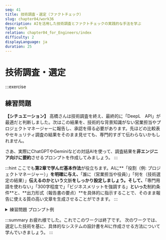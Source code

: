 ```yaml
---
seq: 41
title: 技術調査・選定（ファクトチェック）
slug: chapter04/work36
description: AIを活用した技術調査とファクトチェックの実践的な手法を学ぶ
type: work
relation: chapter04_for_Engineers/index
difficulty: 2
displayLanguage: ja
duration: 25
---
```

# 技術調査・選定

:::exercise
## 練習問題

**【シチュエーション】**
高橋さんは技術調査を終え、最終的に「DeepL　API」が最適だと判断しました。次はこの結果を、技術的な背景知識がない営業担当やプロジェクトマネージャーに報告し、承認を得る必要があります。先ほどの比較表やセキュリティ調査の結果をそのまま見せても、専門的すぎて伝わらないかもしれません。

さあ、実際にChatGPTやGeminiなどの対話AIを使って、調査結果を**非エンジニア向けに要約**させるプロンプトを作成してみましょう。
:::

:::hint
ここでも**第2章で学んだ基本作法**が役立ちます。AIに**「役割（例: プロジェクトマネージャー）」**を明確に与え、**「誰に（営業担当や役員）」「何を（技術選定の結果）」**伝えるのかという**文脈**をしっかり設定しましょう。そして、**「専門用語を使わない」「300字程度で」「ビジネスメリットを強調する」**といった**制約条件**と、**出力形式（報告書の要点）**を具体的に指示することで、そのまま報告に使える質の高い文章を生成させることができます。
:::

<details>
<summary>練習問題 プロンプト例</summary>

```markdown
あなたは、ITプロジェクトのプロジェクトマネージャーです。
「リアルタイム翻訳機能」の技術選定が完了し、その結果を営業担当や役員に報告する必要があります。

以下の調査結果を基に、専門用語を極力使わず、ビジネス上のメリットが伝わるように、報告書の要点を300字程度でまとめてください。

# 調査結果
- 複数の翻訳API（Google, DeepL, Microsoft）を比較した結果、DeepL APIが最も翻訳の自然さと精度が高い。
- セキュリティ面でも、送信したデータが二次利用されず、通信も暗号化されているため安全性が高い。
- 料金は月間50万文字まで無料のプランがあり、スモールスタートが可能。

# 報告のゴール
- なぜDeepL APIが最適なのか、その選定理由を明確に伝える。
- 導入による顧客満足度の向上や、開発コストを抑えられる点をアピールする。
```

### 練習問題2AI回答出力例
（AIによる回答のイメージ）

```markdown

承知いたしました。非エンジニアの方向けの報告要旨を作成します。

**【報告】リアルタイム翻訳機能の技術選定について**

この度、新機能であるリアルタイム翻訳について技術調査を行った結果、「DeepL API」の採用を提案いたします。

選定理由は、数あるサービスの中で最も日本語の翻訳が自然で分かりやすく、お客様に高品質な体験を提供できるためです。また、お客様からお預かりする情報も安全に保護される仕組みが整っており、セキュリティ面でも安心して利用できます。

初期費用はかからず、一定の利用量までは無料で試せるため、低リスクで開発を始められる点も大きなメリットです。本機能を導入することで、顧客満足度の向上に大きく貢献できると考えております。
```
</details>

:::summary
お疲れ様でした。これでこのワークは終了です。
次のワークでは、選定した技術を基に、具体的なシステムの設計書をAIに作成させる方法について学んでいきましょう。
:::
